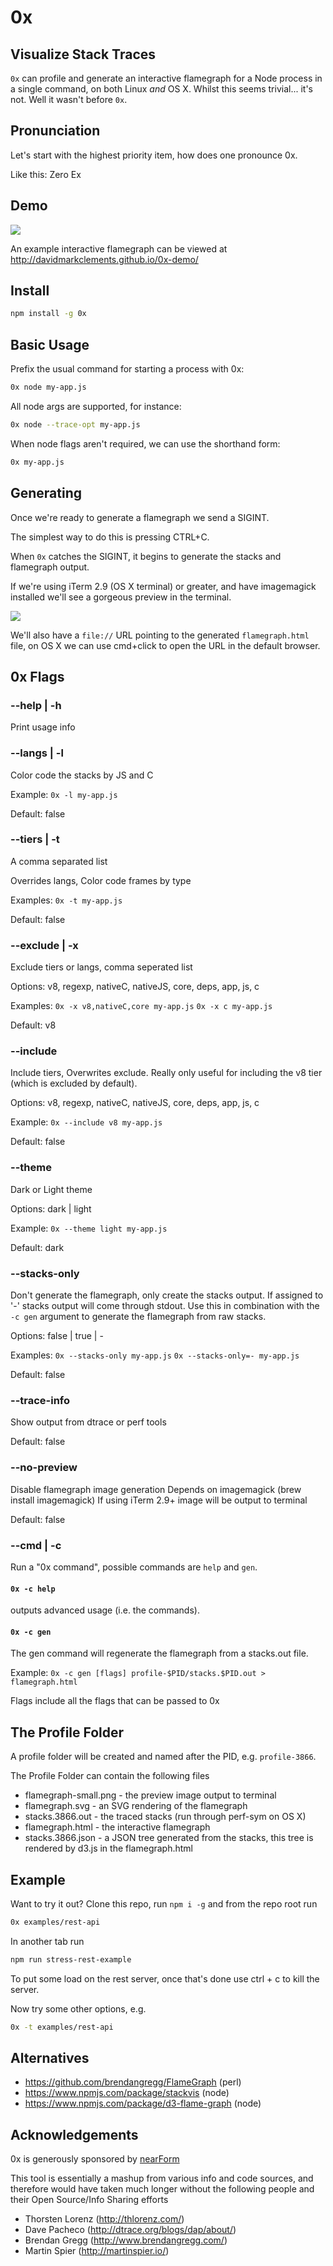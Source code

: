 # 0x 

## Visualize Stack Traces

`0x` can profile and generate an interactive flamegraph for a Node process in a single command, on both Linux *and* OS X. Whilst this seems trivial... it's not. Well it wasn't before `0x`.

## Pronunciation

Let's start with the highest priority item, how does one pronounce 0x.

Like this: Zero Ex

## Demo

![](demo.gif)

An example interactive flamegraph can be viewed at <http://davidmarkclements.github.io/0x-demo/>

## Install

```sh
npm install -g 0x
```

## Basic Usage

Prefix the usual command for starting a process with 0x:

```sh
0x node my-app.js
``` 

All node args are supported, for instance:

```sh
0x node --trace-opt my-app.js
```

When node flags aren't required, we can use the shorthand form:

```sh
0x my-app.js
```

## Generating 

Once we're ready to generate a flamegraph we send a SIGINT.

The simplest way to do this is pressing CTRL+C.

When `0x` catches the SIGINT, it begins to generate
the stacks and flamegraph output.

If we're using iTerm 2.9 (OS X terminal) or greater, and have imagemagick installed we'll see a gorgeous preview in the terminal.

![](terminal-flamegraph.png)

We'll also have a `file://` URL pointing to the generated `flamegraph.html` file, on OS X we can use cmd+click to open the URL in the default
browser.

## 0x Flags

### --help | -h

Print usage info

### --langs | -l

Color code the stacks by JS and C

Example: `0x -l my-app.js`

Default: false

### --tiers | -t    

A comma separated list

Overrides langs, Color code frames by type

Examples: `0x -t my-app.js`

Default: false

### --exclude | -x

Exclude tiers or langs, comma seperated list

Options: v8, regexp, nativeC, nativeJS, core, deps, app, js, c

Examples: 
`0x -x v8,nativeC,core my-app.js`
`0x -x c my-app.js`

Default: v8

### --include       

Include tiers, Overwrites exclude. Really only useful
for including the v8 tier (which is excluded by default).

Options: v8, regexp, nativeC, nativeJS, core, deps, app, js, c

Example: `0x --include v8 my-app.js`

Default: false

### --theme         

Dark or Light theme

Options: dark | light

Example: `0x --theme light my-app.js`

Default: dark

### --stacks-only   

Don't generate the flamegraph, only create the stacks 
output. If assigned to '-' stacks output will come through 
stdout. Use this in combination with the `-c gen` argument
to generate the flamegraph from raw stacks.

Options: false | true | -

Examples: 
`0x --stacks-only my-app.js`
`0x --stacks-only=- my-app.js`

Default: false

### --trace-info    

Show output from dtrace or perf tools

Default: false

### --no-preview    

Disable flamegraph image generation
Depends on imagemagick (brew install imagemagick)
If using iTerm 2.9+ image will be output to terminal

Default: false

### --cmd | -c

Run a "0x command", possible commands are `help` and `gen`. 

#### `0x -c help`
outputs advanced usage (i.e. the commands).

#### `0x -c gen` 

The gen command will regenerate the flamegraph from
a stacks.out file.

Example: `0x -c gen [flags] profile-$PID/stacks.$PID.out > flamegraph.html`

Flags include all the flags that can be passed to 0x

## The Profile Folder

A profile folder will be created and named after the PID, e.g.
`profile-3866`. 

The Profile Folder can contain the following files

* flamegraph-small.png - the preview image output to terminal
* flamegraph.svg - an SVG rendering of the flamegraph
* stacks.3866.out - the traced stacks (run through perf-sym on OS X)
* flamegraph.html - the interactive flamegraph
* stacks.3866.json - a JSON tree generated from the stacks, this tree is rendered by d3.js in the flamegraph.html


## Example

Want to try it out? Clone this repo, run `npm i -g` and 
from the repo root run 

```sh
0x examples/rest-api
```

In another tab run

```sh
npm run stress-rest-example
```

To put some load on the rest server, once that's done
use ctrl + c to kill the server.

Now try some other options, e.g.

```sh
0x -t examples/rest-api
```

## Alternatives

* <https://github.com/brendangregg/FlameGraph> (perl)
* <https://www.npmjs.com/package/stackvis> (node)
* <https://www.npmjs.com/package/d3-flame-graph> (node)

## Acknowledgements

0x is generously sponsored by [nearForm](http://nearform.com)

This tool is essentially a mashup from various info and code
sources, and therefore would have taken much longer without
the following people and their Open Source/Info Sharing efforts

* Thorsten Lorenz (<http://thlorenz.com/>)
* Dave Pacheco (<http://dtrace.org/blogs/dap/about/>)
* Brendan Gregg (<http://www.brendangregg.com/>)
* Martin Spier (<http://martinspier.io/>)

